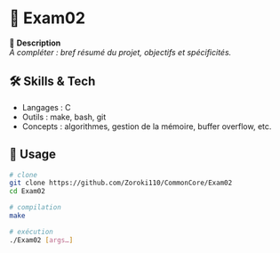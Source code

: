 <!-- README template for a 42 commoncore project -->

# 🚧 Exam02

🎯 **Description**  
_À compléter : bref résumé du projet, objectifs et spécificités._

## 🛠️ Skills & Tech  
- Langages : C  
- Outils : make, bash, git  
- Concepts : algorithmes, gestion de la mémoire, buffer overflow, etc.

## 🚀 Usage  
```bash
# clone
git clone https://github.com/Zoroki110/CommonCore/Exam02
cd Exam02

# compilation
make

# exécution
./Exam02 [args…]
